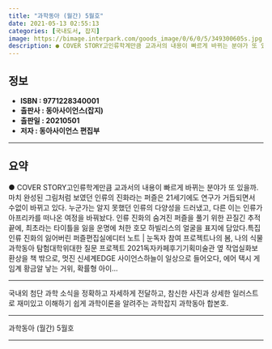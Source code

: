 ```yaml
---
title: "과학동아 (월간) 5월호"
date: 2021-05-13 02:55:13
categories: [국내도서, 잡지]
image: https://bimage.interpark.com/goods_image/0/6/0/5/349300605s.jpg
description: ● COVER STORY고인류학계만큼 교과서의 내용이 빠르게 바뀌는 분야가 또 있을까. 마치 완성된 그림처럼 보였던 인류의 진화라는 퍼즐은 21세기에도 연구가 거듭되면서 수없이 바뀌고 있다. 누군가는 알지 못했던 인류의 다양성을 드러냈고, 다른 이는 인류가 아프리카를 떠나온 여정을 바
---
```


## **정보**

- **ISBN : 9771228340001**
- **출판사 : 동아사이언스(잡지)**
- **출판일 : 20210501**
- **저자 : 동아사이언스 편집부**

------



## **요약**

●  COVER STORY고인류학계만큼 교과서의 내용이 빠르게 바뀌는 분야가 또 있을까. 마치 완성된 그림처럼 보였던 인류의 진화라는 퍼즐은 21세기에도 연구가 거듭되면서 수없이 바뀌고 있다. 누군가는 알지 못했던 인류의 다양성을 드러냈고, 다른 이는 인류가 아프리카를 떠나온 여정을 바꿔놨다. 인류 진화의 숨겨진 퍼즐을 풀기 위한 끈질긴 추적 끝에, 최초라는 타이틀을 잃을 운명에 처한 호모 하빌리스의 얼굴을 표지에 담았다.특집인류 진화의 잃어버린 퍼즐편집실에디터 노트 | 눈독자 참여 프로젝트나의 봄, 나의 식물과학동아 탐험대학위대한 질문 프로젝트 2021독자카페후기기획미술관 옆 작업실화보 환상을 책 밖으로, 멋진 신세계EDGE 사이언스하늘이 일상으로 들어오다, 에어 택시 게임계 황금알 낳는 거위, 확률형 아이...

------

국내외 첨단 과학 소식을 정확하고 자세하게 전달하고, 참신한 사진과 상세한 일러스트로 재미있고 이해하기 쉽게 과학이론을 알려주는 과학잡지 과학동아 합본호.

------


과학동아 (월간) 5월호 

------


